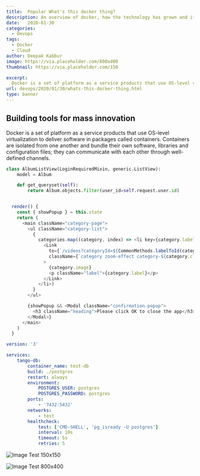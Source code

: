 ```yaml
---
title:  Popular What's this docker thing?
description: An overview of docker, how the technology has grown and its readiness to be run in production
date:   2020-01-30
categories:
  - Devops
tags:
  - Docker
  - Cloud
author: Deepak Kabbur
image: https://via.placeholder.com/800x400
thumbnail: https://via.placeholder.com/150

excerpt:
  Docker is a set of platform as a service products that use OS-level virtualization to deliver software in packages called containers. Containers are isolated from one another...
url: devops/2020/01/30/whats-this-docker-thing.html
type: banner
---
```


## Building tools for mass innovation
  Docker is a set of platform as a service products that use OS-level virtualization to deliver software in packages called containers. Containers are isolated from one another and bundle their own software, libraries and configuration files; they can communicate with each other through well-defined channels.


```python
class AlbumListView(LoginRequiredMixin, generic.ListView):
    model = Album

    def get_queryset(self):
        return Album.objects.filter(user_id=self.request.user.id)
```

```js

  render() {
    const { showPopup } = this.state
    return (
      <main className="category-page">
        <ul className="category-list">
          {
            categories.map((category, index) => <li key={category.label}>
              <Link
                to={`/videos?categoryId=${CommonMethods.labelToId(category.label)}`}
                className={`category zoom-effect category-${category.className} category-${index}`}
              >
                {category.image}
                <p className="label">{category.label}</p>
              </Link>
            </li>)
          }
        </ul>

        {showPopup && <Modal className="confirmation-popup">
          <h3 className="heading">Please click OK to close the app</h3>
        </Modal>}
      </main>
    )
  }
```

```yml
version: '3'

services:
    tango-db:
        container_name: test-db
        build: ./postgres
        restart: always
        environment:
            POSTGRES_USER: postgres
            POSTGRES_PASSWORD: postgres
        ports:
            - '7432:5432'
        networks:
            - test
        healthcheck:
            test: ['CMD-SHELL', 'pg_isready -U postgres']
            interval: 10s
            timeout: 5s
            retries: 5
```

![Image Test 150x150](https://via.placeholder.com/150)

![Image Test 800x400](https://via.placeholder.com/800x400)
